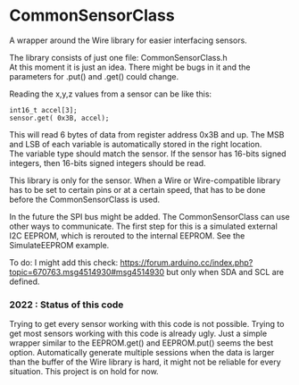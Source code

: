 # CommonSensorClass
A wrapper around the Wire library for easier interfacing sensors.


The library consists of just one file: CommonSensorClass.h  
At this moment it is just an idea. There might be bugs in it and the parameters for .put() and .get() could change.

Reading the x,y,z values from a sensor can be like this:
```
int16_t accel[3];
sensor.get( 0x3B, accel);
```
This will read 6 bytes of data from register address 0x3B and up. The MSB and LSB of each variable is automatically stored in the right location.  
The variable type should match the sensor. If the sensor has 16-bits signed integers, then 16-bits signed integers should be read.

This library is only for the sensor. When a Wire or Wire-compatible library has to be set to certain pins or at a certain speed, that has to be done before the CommonSensorClass is used.

In the future the SPI bus might be added. The CommonSensorClass can use other ways to communicate. The first step for this is a simulated external I2C EEPROM, which is rerouted to the internal EEPROM. See the SimulateEEPROM example.

To do: I might add this check: https://forum.arduino.cc/index.php?topic=670763.msg4514930#msg4514930 but only when SDA and SCL are defined.

### 2022 : Status of this code

Trying to get every sensor working with this code is not possible. Trying to get most sensors working with this code is already ugly. Just a simple wrapper similar to the EEPROM.get() and EEPROM.put() seems the best option. Automatically generate multiple sessions when the data is larger than the buffer of the Wire library is hard, it might not be reliable for every situation.
This project is on hold for now.

